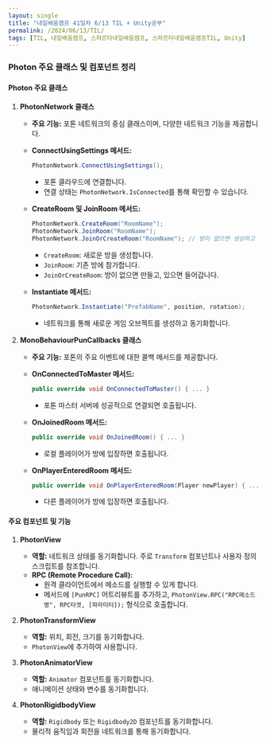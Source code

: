 ```yaml
---
layout: single
title: "내일배움캠프 41일차 6/13 TIL + Unity공부"
permalink: /2024/06/13/TIL/
tags: [TIL, 내일배움캠프, 스파르타내일배움캠프, 스파르타내일배움캠프TIL, Unity]
---
```


### Photon 주요 클래스 및 컴포넌트 정리

#### Photon 주요 클래스

1. **PhotonNetwork 클래스**
    - **주요 기능:** 포톤 네트워크의 중심 클래스이며, 다양한 네트워크 기능을 제공합니다.

    - **ConnectUsingSettings 메서드:**
      ```csharp
      PhotonNetwork.ConnectUsingSettings();
      ```
      - 포톤 클라우드에 연결합니다.
      - 연결 상태는 `PhotonNetwork.IsConnected`를 통해 확인할 수 있습니다.
      
    - **CreateRoom 및 JoinRoom 메서드:**
      ```csharp
      PhotonNetwork.CreateRoom("RoomName");
      PhotonNetwork.JoinRoom("RoomName");
      PhotonNetwork.JoinOrCreateRoom("RoomName"); // 방이 없으면 생성하고 있으면 입장
      ```
      - `CreateRoom`: 새로운 방을 생성합니다.
      - `JoinRoom`: 기존 방에 참가합니다.
      - `JoinOrCreateRoom`: 방이 없으면 만들고, 있으면 들어갑니다.

    - **Instantiate 메서드:**
      ```csharp
      PhotonNetwork.Instantiate("PrefabName", position, rotation);
      ```
      - 네트워크를 통해 새로운 게임 오브젝트를 생성하고 동기화합니다.

2. **MonoBehaviourPunCallbacks 클래스**
    - **주요 기능:** 포톤의 주요 이벤트에 대한 콜백 메서드를 제공합니다.

    - **OnConnectedToMaster 메서드:**
      ```csharp
      public override void OnConnectedToMaster() { ... }
      ```
      - 포톤 마스터 서버에 성공적으로 연결되면 호출됩니다.
      
    - **OnJoinedRoom 메서드:**
      ```csharp
      public override void OnJoinedRoom() { ... }
      ```
      - 로컬 플레이어가 방에 입장하면 호출됩니다.
      
    - **OnPlayerEnteredRoom 메서드:**
      ```csharp
      public override void OnPlayerEnteredRoom(Player newPlayer) { ... }
      ```
      - 다른 플레이어가 방에 입장하면 호출됩니다.

#### 주요 컴포넌트 및 기능

1. **PhotonView**
    - **역할:** 네트워크 상태를 동기화합니다. 주로 `Transform` 컴포넌트나 사용자 정의 스크립트를 참조합니다.
    - **RPC (Remote Procedure Call):**
      - 원격 클라이언트에서 메소드를 실행할 수 있게 합니다.
      - 메서드에 `[PunRPC]` 어트리뷰트를 추가하고, `PhotonView.RPC("RPC메소드명", RPC타겟, [파라미터]);` 형식으로 호출합니다.
      
2. **PhotonTransformView**
    - **역할:** 위치, 회전, 크기를 동기화합니다.
    - `PhotonView`에 추가하여 사용합니다.

3. **PhotonAnimatorView**
    - **역할:** `Animator` 컴포넌트를 동기화합니다.
    - 애니메이션 상태와 변수를 동기화합니다.
    
4. **PhotonRigidbodyView**
    - **역할:** `Rigidbody` 또는 `Rigidbody2D` 컴포넌트를 동기화합니다.
    - 물리적 움직임과 회전을 네트워크를 통해 동기화합니다.
